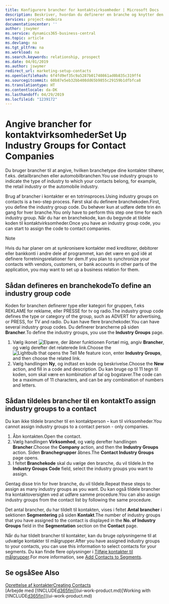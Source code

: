 ```yaml
---
title: Konfigurere brancher for kontaktvirksomheder | Microsoft Docs
description: Beskriver, hvordan du definerer en branche og knytter den til en kontaktvirksomhed, for eksempel detailbranchen eller automobilbranchen.
services: project-madeira
documentationcenter: ''
author: jswymer
ms.service: dynamics365-business-central
ms.topic: article
ms.devlang: na
ms.tgt_pltfrm: na
ms.workload: na
ms.search.keywords: relationship, prospect
ms.date: 04/01/2019
ms.author: jswymer
redirect_url: marketing-setup-contacts
ms.openlocfilehash: 6f4fd9ef35c9a5287b01740861ad0b835c319ff4
ms.sourcegitcommit: 60b87e5eb32bb408dd65b9855c29159b1dfbfca8
ms.translationtype: HT
ms.contentlocale: da-DK
ms.lasthandoff: 04/29/2019
ms.locfileid: "1239172"
---
```

# <a name="set-up-industry-groups-for-contact-companies"></a><span data-ttu-id="3e22b-103">Angive brancher for kontaktvirksomheder</span><span class="sxs-lookup"><span data-stu-id="3e22b-103">Set Up Industry Groups for Contact Companies</span></span>
<span data-ttu-id="3e22b-104">Du bruger brancher til at angive, hvilken branchetype dine kontakter tilhører, f.eks. detailbranchen eller automobilbranchen.</span><span class="sxs-lookup"><span data-stu-id="3e22b-104">You use industry groups to indicate the type of industry to which your contacts belong, for example, the retail industry or the automobile industry.</span></span>

<span data-ttu-id="3e22b-105">Brug af brancher i kontakter er en totrinsproces.</span><span class="sxs-lookup"><span data-stu-id="3e22b-105">Using industry groups on contacts is a two-step process.</span></span> <span data-ttu-id="3e22b-106">Først skal du definere branchekoden.</span><span class="sxs-lookup"><span data-stu-id="3e22b-106">First, you define the industry group code.</span></span> <span data-ttu-id="3e22b-107">Du behøver kun at udføre dette trin én gang for hver branche.</span><span class="sxs-lookup"><span data-stu-id="3e22b-107">You only have to perform this step one time for each industry group.</span></span> <span data-ttu-id="3e22b-108">Når du har en branchekode, kan du begynde at tildele koden til kontaktvirksomheder.</span><span class="sxs-lookup"><span data-stu-id="3e22b-108">Once you have an industry group code, you can start to assign the code to contact companies.</span></span>

> [!NOTE]  
>   <span data-ttu-id="3e22b-109">Hvis du har planer om at synkronisere kontakter med kreditorer, debitorer eller bankkonti i andre dele af programmet, kan det være en god idé at definere forretningsrelationer for dem.</span><span class="sxs-lookup"><span data-stu-id="3e22b-109">If you plan to synchronize your contacts with vendors, customers, or bank accounts in other parts of the application, you may want to set up a business relation for them.</span></span>

## <a name="to-define-an-industry-group-code"></a><span data-ttu-id="3e22b-110">Sådan defineres en branchekode</span><span class="sxs-lookup"><span data-stu-id="3e22b-110">To define an industry group code</span></span>
<span data-ttu-id="3e22b-111">Koden for branchen definerer type eller kategori for gruppen, f.eks REKLAME for reklame, eller PRESSE for tv og radio.</span><span class="sxs-lookup"><span data-stu-id="3e22b-111">The industry group code defines the type or category of the group, such as ADVERT for advertising, or PRESS, for TV and radio.</span></span> <span data-ttu-id="3e22b-112">Du kan have flere branchekoder.</span><span class="sxs-lookup"><span data-stu-id="3e22b-112">You can have several industry group codes.</span></span> <span data-ttu-id="3e22b-113">Du definerer brancherne på siden **Brancher**.</span><span class="sxs-lookup"><span data-stu-id="3e22b-113">To define the industry groups, you use the **Industry Groups** page.</span></span>

1. <span data-ttu-id="3e22b-114">Vælg ikonet ![Elpære, der åbner funktionen Fortæl mig](media/ui-search/search_small.png "Fortæl mig, hvad du vil foretage dig"), angiv **Brancher**, og vælg derefter det relaterede link.</span><span class="sxs-lookup"><span data-stu-id="3e22b-114">Choose the ![Lightbulb that opens the Tell Me feature](media/ui-search/search_small.png "Tell me what you want to do") icon, enter **Industry Groups**, and then choose the related link.</span></span>
2. <span data-ttu-id="3e22b-115">Vælg handlingen **Ny**, og indtast en kode og beskrivelse.</span><span class="sxs-lookup"><span data-stu-id="3e22b-115">Choose the **New** action, and fill in a code and description.</span></span> <span data-ttu-id="3e22b-116">Du kan bruge op til 11 tegn til koden, som skal være en kombination af tal og bogstaver.</span><span class="sxs-lookup"><span data-stu-id="3e22b-116">The code can be a maximum of 11 characters, and can be any combination of numbers and letters.</span></span>

## <a name="AssignIndustryGroupContact"></a> <span data-ttu-id="3e22b-117">Sådan tildeles brancher til en kontakt</span><span class="sxs-lookup"><span data-stu-id="3e22b-117">To assign industry groups to a contact</span></span>
<span data-ttu-id="3e22b-118">Du kan ikke tildele brancher til en kontaktperson – kun til virksomheder.</span><span class="sxs-lookup"><span data-stu-id="3e22b-118">You cannot assign industry groups to a contact person - only companies.</span></span>

1. <span data-ttu-id="3e22b-119">Åbn kontakten.</span><span class="sxs-lookup"><span data-stu-id="3e22b-119">Open the contact.</span></span>
2. <span data-ttu-id="3e22b-120">Vælg handlingen **Virksomhed**, og vælg derefter handlingen **Brancher**.</span><span class="sxs-lookup"><span data-stu-id="3e22b-120">Choose the **Company** action, and then the **Industry Groups** action.</span></span> <span data-ttu-id="3e22b-121">Siden **Branchegrupper** åbnes.</span><span class="sxs-lookup"><span data-stu-id="3e22b-121">The **Contact Industry Groups** page opens.</span></span>
3. <span data-ttu-id="3e22b-122">I feltet **Branchekode** skal du vælge den branche, du vil tildele.</span><span class="sxs-lookup"><span data-stu-id="3e22b-122">In the **Industry Groups Code** field, select the industry groups you want to assign.</span></span>

<span data-ttu-id="3e22b-123">Gentag disse trin for hver branche, du vil tildele.</span><span class="sxs-lookup"><span data-stu-id="3e22b-123">Repeat these steps to assign as many industry groups as you want.</span></span> <span data-ttu-id="3e22b-124">Du kan også tildele brancher fra kontaktoversigten ved at udføre samme procedure.</span><span class="sxs-lookup"><span data-stu-id="3e22b-124">You can also assign industry groups from the contact list by following the same procedure.</span></span>

<span data-ttu-id="3e22b-125">Det antal brancher, du har tildelt til kontakten, vises i feltet **Antal brancher** i sektionen **Segmentering** på siden **Kontakt**.</span><span class="sxs-lookup"><span data-stu-id="3e22b-125">The number of industry groups that you have assigned to the contact is displayed in the **No. of Industry Groups** field in the **Segmentation** section on the **Contact** page.</span></span>

<span data-ttu-id="3e22b-126">Når du har tildelt brancher til kontakter, kan du bruge oplysningerne til at udvælge kontakter til målgrupper.</span><span class="sxs-lookup"><span data-stu-id="3e22b-126">After you have assigned industry groups to your contacts, you can use this information to select contacts for your segments.</span></span> <span data-ttu-id="3e22b-127">Du kan finde flere oplysninger i [Tilføje kontakter til målgrupper](marketing-add-contact-segment.md).</span><span class="sxs-lookup"><span data-stu-id="3e22b-127">For more information, see [Add Contacts to Segments](marketing-add-contact-segment.md).</span></span>

## <a name="see-also"></a><span data-ttu-id="3e22b-128">Se også</span><span class="sxs-lookup"><span data-stu-id="3e22b-128">See Also</span></span>
[<span data-ttu-id="3e22b-129">Oprettelse af kontakter</span><span class="sxs-lookup"><span data-stu-id="3e22b-129">Creating Contacts</span></span>](marketing-create-contact-companies.md)  
<span data-ttu-id="3e22b-130">[Arbejde med [!INCLUDE[d365fin](includes/d365fin_md.md)]](ui-work-product.md)</span><span class="sxs-lookup"><span data-stu-id="3e22b-130">[Working with [!INCLUDE[d365fin](includes/d365fin_md.md)]](ui-work-product.md)</span></span>
